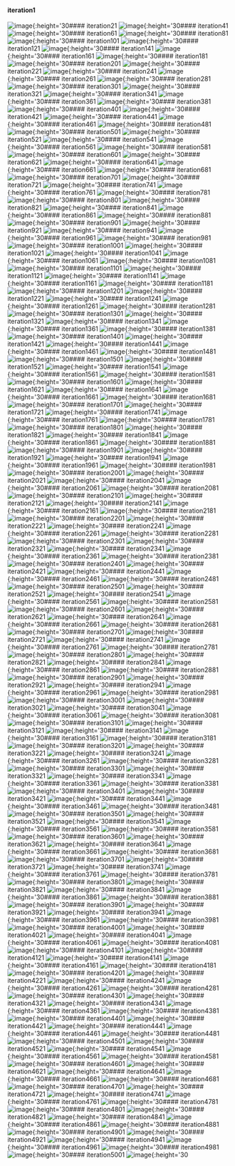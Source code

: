 #### iteration1
![image](/matlab/pics/iter1.jpg){:height='30#### iteration21
![image](/matlab/pics/iter21.jpg){:height='30#### iteration41
![image](/matlab/pics/iter41.jpg){:height='30#### iteration61
![image](/matlab/pics/iter61.jpg){:height='30#### iteration81
![image](/matlab/pics/iter81.jpg){:height='30#### iteration101
![image](/matlab/pics/iter101.jpg){:height='30#### iteration121
![image](/matlab/pics/iter121.jpg){:height='30#### iteration141
![image](/matlab/pics/iter141.jpg){:height='30#### iteration161
![image](/matlab/pics/iter161.jpg){:height='30#### iteration181
![image](/matlab/pics/iter181.jpg){:height='30#### iteration201
![image](/matlab/pics/iter201.jpg){:height='30#### iteration221
![image](/matlab/pics/iter221.jpg){:height='30#### iteration241
![image](/matlab/pics/iter241.jpg){:height='30#### iteration261
![image](/matlab/pics/iter261.jpg){:height='30#### iteration281
![image](/matlab/pics/iter281.jpg){:height='30#### iteration301
![image](/matlab/pics/iter301.jpg){:height='30#### iteration321
![image](/matlab/pics/iter321.jpg){:height='30#### iteration341
![image](/matlab/pics/iter341.jpg){:height='30#### iteration361
![image](/matlab/pics/iter361.jpg){:height='30#### iteration381
![image](/matlab/pics/iter381.jpg){:height='30#### iteration401
![image](/matlab/pics/iter401.jpg){:height='30#### iteration421
![image](/matlab/pics/iter421.jpg){:height='30#### iteration441
![image](/matlab/pics/iter441.jpg){:height='30#### iteration461
![image](/matlab/pics/iter461.jpg){:height='30#### iteration481
![image](/matlab/pics/iter481.jpg){:height='30#### iteration501
![image](/matlab/pics/iter501.jpg){:height='30#### iteration521
![image](/matlab/pics/iter521.jpg){:height='30#### iteration541
![image](/matlab/pics/iter541.jpg){:height='30#### iteration561
![image](/matlab/pics/iter561.jpg){:height='30#### iteration581
![image](/matlab/pics/iter581.jpg){:height='30#### iteration601
![image](/matlab/pics/iter601.jpg){:height='30#### iteration621
![image](/matlab/pics/iter621.jpg){:height='30#### iteration641
![image](/matlab/pics/iter641.jpg){:height='30#### iteration661
![image](/matlab/pics/iter661.jpg){:height='30#### iteration681
![image](/matlab/pics/iter681.jpg){:height='30#### iteration701
![image](/matlab/pics/iter701.jpg){:height='30#### iteration721
![image](/matlab/pics/iter721.jpg){:height='30#### iteration741
![image](/matlab/pics/iter741.jpg){:height='30#### iteration761
![image](/matlab/pics/iter761.jpg){:height='30#### iteration781
![image](/matlab/pics/iter781.jpg){:height='30#### iteration801
![image](/matlab/pics/iter801.jpg){:height='30#### iteration821
![image](/matlab/pics/iter821.jpg){:height='30#### iteration841
![image](/matlab/pics/iter841.jpg){:height='30#### iteration861
![image](/matlab/pics/iter861.jpg){:height='30#### iteration881
![image](/matlab/pics/iter881.jpg){:height='30#### iteration901
![image](/matlab/pics/iter901.jpg){:height='30#### iteration921
![image](/matlab/pics/iter921.jpg){:height='30#### iteration941
![image](/matlab/pics/iter941.jpg){:height='30#### iteration961
![image](/matlab/pics/iter961.jpg){:height='30#### iteration981
![image](/matlab/pics/iter981.jpg){:height='30#### iteration1001
![image](/matlab/pics/iter1001.jpg){:height='30#### iteration1021
![image](/matlab/pics/iter1021.jpg){:height='30#### iteration1041
![image](/matlab/pics/iter1041.jpg){:height='30#### iteration1061
![image](/matlab/pics/iter1061.jpg){:height='30#### iteration1081
![image](/matlab/pics/iter1081.jpg){:height='30#### iteration1101
![image](/matlab/pics/iter1101.jpg){:height='30#### iteration1121
![image](/matlab/pics/iter1121.jpg){:height='30#### iteration1141
![image](/matlab/pics/iter1141.jpg){:height='30#### iteration1161
![image](/matlab/pics/iter1161.jpg){:height='30#### iteration1181
![image](/matlab/pics/iter1181.jpg){:height='30#### iteration1201
![image](/matlab/pics/iter1201.jpg){:height='30#### iteration1221
![image](/matlab/pics/iter1221.jpg){:height='30#### iteration1241
![image](/matlab/pics/iter1241.jpg){:height='30#### iteration1261
![image](/matlab/pics/iter1261.jpg){:height='30#### iteration1281
![image](/matlab/pics/iter1281.jpg){:height='30#### iteration1301
![image](/matlab/pics/iter1301.jpg){:height='30#### iteration1321
![image](/matlab/pics/iter1321.jpg){:height='30#### iteration1341
![image](/matlab/pics/iter1341.jpg){:height='30#### iteration1361
![image](/matlab/pics/iter1361.jpg){:height='30#### iteration1381
![image](/matlab/pics/iter1381.jpg){:height='30#### iteration1401
![image](/matlab/pics/iter1401.jpg){:height='30#### iteration1421
![image](/matlab/pics/iter1421.jpg){:height='30#### iteration1441
![image](/matlab/pics/iter1441.jpg){:height='30#### iteration1461
![image](/matlab/pics/iter1461.jpg){:height='30#### iteration1481
![image](/matlab/pics/iter1481.jpg){:height='30#### iteration1501
![image](/matlab/pics/iter1501.jpg){:height='30#### iteration1521
![image](/matlab/pics/iter1521.jpg){:height='30#### iteration1541
![image](/matlab/pics/iter1541.jpg){:height='30#### iteration1561
![image](/matlab/pics/iter1561.jpg){:height='30#### iteration1581
![image](/matlab/pics/iter1581.jpg){:height='30#### iteration1601
![image](/matlab/pics/iter1601.jpg){:height='30#### iteration1621
![image](/matlab/pics/iter1621.jpg){:height='30#### iteration1641
![image](/matlab/pics/iter1641.jpg){:height='30#### iteration1661
![image](/matlab/pics/iter1661.jpg){:height='30#### iteration1681
![image](/matlab/pics/iter1681.jpg){:height='30#### iteration1701
![image](/matlab/pics/iter1701.jpg){:height='30#### iteration1721
![image](/matlab/pics/iter1721.jpg){:height='30#### iteration1741
![image](/matlab/pics/iter1741.jpg){:height='30#### iteration1761
![image](/matlab/pics/iter1761.jpg){:height='30#### iteration1781
![image](/matlab/pics/iter1781.jpg){:height='30#### iteration1801
![image](/matlab/pics/iter1801.jpg){:height='30#### iteration1821
![image](/matlab/pics/iter1821.jpg){:height='30#### iteration1841
![image](/matlab/pics/iter1841.jpg){:height='30#### iteration1861
![image](/matlab/pics/iter1861.jpg){:height='30#### iteration1881
![image](/matlab/pics/iter1881.jpg){:height='30#### iteration1901
![image](/matlab/pics/iter1901.jpg){:height='30#### iteration1921
![image](/matlab/pics/iter1921.jpg){:height='30#### iteration1941
![image](/matlab/pics/iter1941.jpg){:height='30#### iteration1961
![image](/matlab/pics/iter1961.jpg){:height='30#### iteration1981
![image](/matlab/pics/iter1981.jpg){:height='30#### iteration2001
![image](/matlab/pics/iter2001.jpg){:height='30#### iteration2021
![image](/matlab/pics/iter2021.jpg){:height='30#### iteration2041
![image](/matlab/pics/iter2041.jpg){:height='30#### iteration2061
![image](/matlab/pics/iter2061.jpg){:height='30#### iteration2081
![image](/matlab/pics/iter2081.jpg){:height='30#### iteration2101
![image](/matlab/pics/iter2101.jpg){:height='30#### iteration2121
![image](/matlab/pics/iter2121.jpg){:height='30#### iteration2141
![image](/matlab/pics/iter2141.jpg){:height='30#### iteration2161
![image](/matlab/pics/iter2161.jpg){:height='30#### iteration2181
![image](/matlab/pics/iter2181.jpg){:height='30#### iteration2201
![image](/matlab/pics/iter2201.jpg){:height='30#### iteration2221
![image](/matlab/pics/iter2221.jpg){:height='30#### iteration2241
![image](/matlab/pics/iter2241.jpg){:height='30#### iteration2261
![image](/matlab/pics/iter2261.jpg){:height='30#### iteration2281
![image](/matlab/pics/iter2281.jpg){:height='30#### iteration2301
![image](/matlab/pics/iter2301.jpg){:height='30#### iteration2321
![image](/matlab/pics/iter2321.jpg){:height='30#### iteration2341
![image](/matlab/pics/iter2341.jpg){:height='30#### iteration2361
![image](/matlab/pics/iter2361.jpg){:height='30#### iteration2381
![image](/matlab/pics/iter2381.jpg){:height='30#### iteration2401
![image](/matlab/pics/iter2401.jpg){:height='30#### iteration2421
![image](/matlab/pics/iter2421.jpg){:height='30#### iteration2441
![image](/matlab/pics/iter2441.jpg){:height='30#### iteration2461
![image](/matlab/pics/iter2461.jpg){:height='30#### iteration2481
![image](/matlab/pics/iter2481.jpg){:height='30#### iteration2501
![image](/matlab/pics/iter2501.jpg){:height='30#### iteration2521
![image](/matlab/pics/iter2521.jpg){:height='30#### iteration2541
![image](/matlab/pics/iter2541.jpg){:height='30#### iteration2561
![image](/matlab/pics/iter2561.jpg){:height='30#### iteration2581
![image](/matlab/pics/iter2581.jpg){:height='30#### iteration2601
![image](/matlab/pics/iter2601.jpg){:height='30#### iteration2621
![image](/matlab/pics/iter2621.jpg){:height='30#### iteration2641
![image](/matlab/pics/iter2641.jpg){:height='30#### iteration2661
![image](/matlab/pics/iter2661.jpg){:height='30#### iteration2681
![image](/matlab/pics/iter2681.jpg){:height='30#### iteration2701
![image](/matlab/pics/iter2701.jpg){:height='30#### iteration2721
![image](/matlab/pics/iter2721.jpg){:height='30#### iteration2741
![image](/matlab/pics/iter2741.jpg){:height='30#### iteration2761
![image](/matlab/pics/iter2761.jpg){:height='30#### iteration2781
![image](/matlab/pics/iter2781.jpg){:height='30#### iteration2801
![image](/matlab/pics/iter2801.jpg){:height='30#### iteration2821
![image](/matlab/pics/iter2821.jpg){:height='30#### iteration2841
![image](/matlab/pics/iter2841.jpg){:height='30#### iteration2861
![image](/matlab/pics/iter2861.jpg){:height='30#### iteration2881
![image](/matlab/pics/iter2881.jpg){:height='30#### iteration2901
![image](/matlab/pics/iter2901.jpg){:height='30#### iteration2921
![image](/matlab/pics/iter2921.jpg){:height='30#### iteration2941
![image](/matlab/pics/iter2941.jpg){:height='30#### iteration2961
![image](/matlab/pics/iter2961.jpg){:height='30#### iteration2981
![image](/matlab/pics/iter2981.jpg){:height='30#### iteration3001
![image](/matlab/pics/iter3001.jpg){:height='30#### iteration3021
![image](/matlab/pics/iter3021.jpg){:height='30#### iteration3041
![image](/matlab/pics/iter3041.jpg){:height='30#### iteration3061
![image](/matlab/pics/iter3061.jpg){:height='30#### iteration3081
![image](/matlab/pics/iter3081.jpg){:height='30#### iteration3101
![image](/matlab/pics/iter3101.jpg){:height='30#### iteration3121
![image](/matlab/pics/iter3121.jpg){:height='30#### iteration3141
![image](/matlab/pics/iter3141.jpg){:height='30#### iteration3161
![image](/matlab/pics/iter3161.jpg){:height='30#### iteration3181
![image](/matlab/pics/iter3181.jpg){:height='30#### iteration3201
![image](/matlab/pics/iter3201.jpg){:height='30#### iteration3221
![image](/matlab/pics/iter3221.jpg){:height='30#### iteration3241
![image](/matlab/pics/iter3241.jpg){:height='30#### iteration3261
![image](/matlab/pics/iter3261.jpg){:height='30#### iteration3281
![image](/matlab/pics/iter3281.jpg){:height='30#### iteration3301
![image](/matlab/pics/iter3301.jpg){:height='30#### iteration3321
![image](/matlab/pics/iter3321.jpg){:height='30#### iteration3341
![image](/matlab/pics/iter3341.jpg){:height='30#### iteration3361
![image](/matlab/pics/iter3361.jpg){:height='30#### iteration3381
![image](/matlab/pics/iter3381.jpg){:height='30#### iteration3401
![image](/matlab/pics/iter3401.jpg){:height='30#### iteration3421
![image](/matlab/pics/iter3421.jpg){:height='30#### iteration3441
![image](/matlab/pics/iter3441.jpg){:height='30#### iteration3461
![image](/matlab/pics/iter3461.jpg){:height='30#### iteration3481
![image](/matlab/pics/iter3481.jpg){:height='30#### iteration3501
![image](/matlab/pics/iter3501.jpg){:height='30#### iteration3521
![image](/matlab/pics/iter3521.jpg){:height='30#### iteration3541
![image](/matlab/pics/iter3541.jpg){:height='30#### iteration3561
![image](/matlab/pics/iter3561.jpg){:height='30#### iteration3581
![image](/matlab/pics/iter3581.jpg){:height='30#### iteration3601
![image](/matlab/pics/iter3601.jpg){:height='30#### iteration3621
![image](/matlab/pics/iter3621.jpg){:height='30#### iteration3641
![image](/matlab/pics/iter3641.jpg){:height='30#### iteration3661
![image](/matlab/pics/iter3661.jpg){:height='30#### iteration3681
![image](/matlab/pics/iter3681.jpg){:height='30#### iteration3701
![image](/matlab/pics/iter3701.jpg){:height='30#### iteration3721
![image](/matlab/pics/iter3721.jpg){:height='30#### iteration3741
![image](/matlab/pics/iter3741.jpg){:height='30#### iteration3761
![image](/matlab/pics/iter3761.jpg){:height='30#### iteration3781
![image](/matlab/pics/iter3781.jpg){:height='30#### iteration3801
![image](/matlab/pics/iter3801.jpg){:height='30#### iteration3821
![image](/matlab/pics/iter3821.jpg){:height='30#### iteration3841
![image](/matlab/pics/iter3841.jpg){:height='30#### iteration3861
![image](/matlab/pics/iter3861.jpg){:height='30#### iteration3881
![image](/matlab/pics/iter3881.jpg){:height='30#### iteration3901
![image](/matlab/pics/iter3901.jpg){:height='30#### iteration3921
![image](/matlab/pics/iter3921.jpg){:height='30#### iteration3941
![image](/matlab/pics/iter3941.jpg){:height='30#### iteration3961
![image](/matlab/pics/iter3961.jpg){:height='30#### iteration3981
![image](/matlab/pics/iter3981.jpg){:height='30#### iteration4001
![image](/matlab/pics/iter4001.jpg){:height='30#### iteration4021
![image](/matlab/pics/iter4021.jpg){:height='30#### iteration4041
![image](/matlab/pics/iter4041.jpg){:height='30#### iteration4061
![image](/matlab/pics/iter4061.jpg){:height='30#### iteration4081
![image](/matlab/pics/iter4081.jpg){:height='30#### iteration4101
![image](/matlab/pics/iter4101.jpg){:height='30#### iteration4121
![image](/matlab/pics/iter4121.jpg){:height='30#### iteration4141
![image](/matlab/pics/iter4141.jpg){:height='30#### iteration4161
![image](/matlab/pics/iter4161.jpg){:height='30#### iteration4181
![image](/matlab/pics/iter4181.jpg){:height='30#### iteration4201
![image](/matlab/pics/iter4201.jpg){:height='30#### iteration4221
![image](/matlab/pics/iter4221.jpg){:height='30#### iteration4241
![image](/matlab/pics/iter4241.jpg){:height='30#### iteration4261
![image](/matlab/pics/iter4261.jpg){:height='30#### iteration4281
![image](/matlab/pics/iter4281.jpg){:height='30#### iteration4301
![image](/matlab/pics/iter4301.jpg){:height='30#### iteration4321
![image](/matlab/pics/iter4321.jpg){:height='30#### iteration4341
![image](/matlab/pics/iter4341.jpg){:height='30#### iteration4361
![image](/matlab/pics/iter4361.jpg){:height='30#### iteration4381
![image](/matlab/pics/iter4381.jpg){:height='30#### iteration4401
![image](/matlab/pics/iter4401.jpg){:height='30#### iteration4421
![image](/matlab/pics/iter4421.jpg){:height='30#### iteration4441
![image](/matlab/pics/iter4441.jpg){:height='30#### iteration4461
![image](/matlab/pics/iter4461.jpg){:height='30#### iteration4481
![image](/matlab/pics/iter4481.jpg){:height='30#### iteration4501
![image](/matlab/pics/iter4501.jpg){:height='30#### iteration4521
![image](/matlab/pics/iter4521.jpg){:height='30#### iteration4541
![image](/matlab/pics/iter4541.jpg){:height='30#### iteration4561
![image](/matlab/pics/iter4561.jpg){:height='30#### iteration4581
![image](/matlab/pics/iter4581.jpg){:height='30#### iteration4601
![image](/matlab/pics/iter4601.jpg){:height='30#### iteration4621
![image](/matlab/pics/iter4621.jpg){:height='30#### iteration4641
![image](/matlab/pics/iter4641.jpg){:height='30#### iteration4661
![image](/matlab/pics/iter4661.jpg){:height='30#### iteration4681
![image](/matlab/pics/iter4681.jpg){:height='30#### iteration4701
![image](/matlab/pics/iter4701.jpg){:height='30#### iteration4721
![image](/matlab/pics/iter4721.jpg){:height='30#### iteration4741
![image](/matlab/pics/iter4741.jpg){:height='30#### iteration4761
![image](/matlab/pics/iter4761.jpg){:height='30#### iteration4781
![image](/matlab/pics/iter4781.jpg){:height='30#### iteration4801
![image](/matlab/pics/iter4801.jpg){:height='30#### iteration4821
![image](/matlab/pics/iter4821.jpg){:height='30#### iteration4841
![image](/matlab/pics/iter4841.jpg){:height='30#### iteration4861
![image](/matlab/pics/iter4861.jpg){:height='30#### iteration4881
![image](/matlab/pics/iter4881.jpg){:height='30#### iteration4901
![image](/matlab/pics/iter4901.jpg){:height='30#### iteration4921
![image](/matlab/pics/iter4921.jpg){:height='30#### iteration4941
![image](/matlab/pics/iter4941.jpg){:height='30#### iteration4961
![image](/matlab/pics/iter4961.jpg){:height='30#### iteration4981
![image](/matlab/pics/iter4981.jpg){:height='30#### iteration5001
![image](/matlab/pics/iter5001.jpg){:height='30